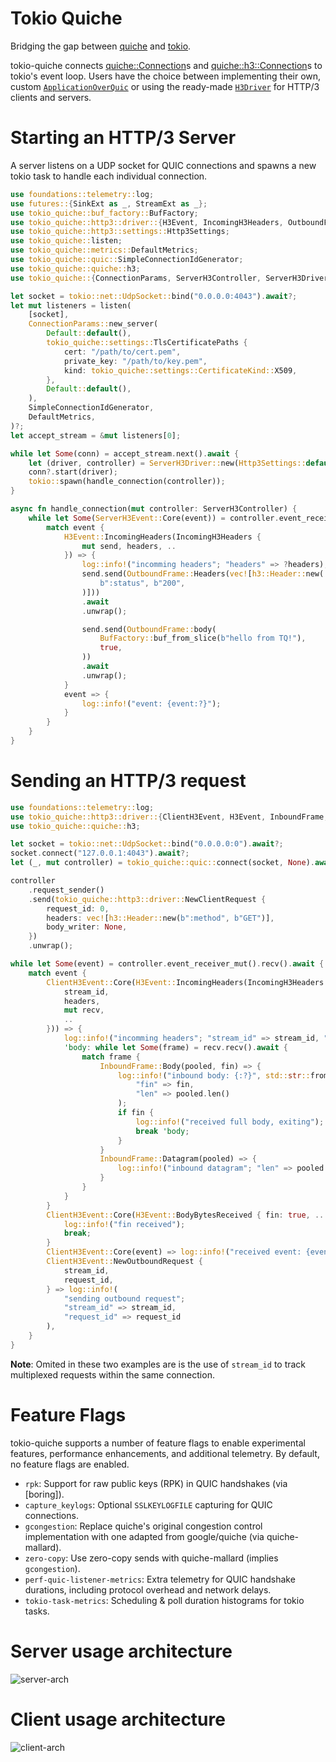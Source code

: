 # Tokio Quiche

Bridging the gap between [quiche][quiche] and [tokio][tokio].

tokio-quiche connects [quiche::Connection][q-connection]s and
[quiche::h3::Connection][q-h3-connection]s to tokio's event loop. Users have the
choice between implementing their own, custom <code>[ApplicationOverQuic]</code>
or using the ready-made <code>[H3Driver]</code> for HTTP/3 clients and servers.

# Starting an HTTP/3 Server

A server listens on a UDP socket for QUIC connections and spawns a new tokio
task to handle each individual connection.

```rust
use foundations::telemetry::log;
use futures::{SinkExt as _, StreamExt as _};
use tokio_quiche::buf_factory::BufFactory;
use tokio_quiche::http3::driver::{H3Event, IncomingH3Headers, OutboundFrame, ServerH3Event};
use tokio_quiche::http3::settings::Http3Settings;
use tokio_quiche::listen;
use tokio_quiche::metrics::DefaultMetrics;
use tokio_quiche::quic::SimpleConnectionIdGenerator;
use tokio_quiche::quiche::h3;
use tokio_quiche::{ConnectionParams, ServerH3Controller, ServerH3Driver};

let socket = tokio::net::UdpSocket::bind("0.0.0.0:4043").await?;
let mut listeners = listen(
    [socket],
    ConnectionParams::new_server(
        Default::default(),
        tokio_quiche::settings::TlsCertificatePaths {
            cert: "/path/to/cert.pem",
            private_key: "/path/to/key.pem",
            kind: tokio_quiche::settings::CertificateKind::X509,
        },
        Default::default(),
    ),
    SimpleConnectionIdGenerator,
    DefaultMetrics,
)?;
let accept_stream = &mut listeners[0];

while let Some(conn) = accept_stream.next().await {
    let (driver, controller) = ServerH3Driver::new(Http3Settings::default());
    conn?.start(driver);
    tokio::spawn(handle_connection(controller));
}

async fn handle_connection(mut controller: ServerH3Controller) {
    while let Some(ServerH3Event::Core(event)) = controller.event_receiver_mut().recv().await {
        match event {
            H3Event::IncomingHeaders(IncomingH3Headers {
                mut send, headers, ..
            }) => {
                log::info!("incomming headers"; "headers" => ?headers);
                send.send(OutboundFrame::Headers(vec![h3::Header::new(
                    b":status", b"200",
                )]))
                .await
                .unwrap();

                send.send(OutboundFrame::body(
                    BufFactory::buf_from_slice(b"hello from TQ!"),
                    true,
                ))
                .await
                .unwrap();
            }
            event => {
                log::info!("event: {event:?}");
            }
        }
    }
}
```

# Sending an HTTP/3 request

```rust
use foundations::telemetry::log;
use tokio_quiche::http3::driver::{ClientH3Event, H3Event, InboundFrame, IncomingH3Headers};
use tokio_quiche::quiche::h3;

let socket = tokio::net::UdpSocket::bind("0.0.0.0:0").await?;
socket.connect("127.0.0.1:4043").await?;
let (_, mut controller) = tokio_quiche::quic::connect(socket, None).await?;

controller
    .request_sender()
    .send(tokio_quiche::http3::driver::NewClientRequest {
        request_id: 0,
        headers: vec![h3::Header::new(b":method", b"GET")],
        body_writer: None,
    })
    .unwrap();

while let Some(event) = controller.event_receiver_mut().recv().await {
    match event {
        ClientH3Event::Core(H3Event::IncomingHeaders(IncomingH3Headers {
            stream_id,
            headers,
            mut recv,
            ..
        })) => {
            log::info!("incomming headers"; "stream_id" => stream_id, "headers" => ?headers);
            'body: while let Some(frame) = recv.recv().await {
                match frame {
                    InboundFrame::Body(pooled, fin) => {
                        log::info!("inbound body: {:?}", std::str::from_utf8(&pooled);
                            "fin" => fin,
                            "len" => pooled.len()
                        );
                        if fin {
                            log::info!("received full body, exiting");
                            break 'body;
                        }
                    }
                    InboundFrame::Datagram(pooled) => {
                        log::info!("inbound datagram"; "len" => pooled.len());
                    }
                }
            }
        }
        ClientH3Event::Core(H3Event::BodyBytesReceived { fin: true, .. }) => {
            log::info!("fin received");
            break;
        }
        ClientH3Event::Core(event) => log::info!("received event: {event:?}"),
        ClientH3Event::NewOutboundRequest {
            stream_id,
            request_id,
        } => log::info!(
            "sending outbound request";
            "stream_id" => stream_id,
            "request_id" => request_id
        ),
    }
}
```

**Note**: Omited in these two examples are is the use of `stream_id` to track
multiplexed requests within the same connection.

# Feature Flags

tokio-quiche supports a number of feature flags to enable experimental features,
performance enhancements, and additional telemetry. By default, no feature flags are
enabled.

- `rpk`: Support for raw public keys (RPK) in QUIC handshakes (via [boring]).
- `capture_keylogs`: Optional `SSLKEYLOGFILE` capturing for QUIC connections.
- `gcongestion`: Replace quiche's original congestion control implementation with one
   adapted from google/quiche (via quiche-mallard).
- `zero-copy`: Use zero-copy sends with quiche-mallard (implies `gcongestion`).
- `perf-quic-listener-metrics`: Extra telemetry for QUIC handshake durations,
  including protocol overhead and network delays.
- `tokio-task-metrics`: Scheduling & poll duration histograms for tokio tasks.


# Server usage architecture

![server-arch](https://github.com/cloudflare/quiche/blob/master/tokio-quiche/docs/arch-server.drawio.svg?raw=true)

# Client usage architecture

![client-arch](https://github.com/cloudflare/quiche/blob/master/tokio-quiche/docs/arch-client.drawio.svg?raw=true)

[quiche]: https://docs.quic.tech/quiche/
[tokio]: https://tokio.rs
[q-connection]: https://docs.quic.tech/quiche/struct.Connection.html
[q-h3-connection]: https://docs.quic.tech/quiche/h3/struct.Connection.html
[connect]: https://docs.rs/tokio-quiche/latest/tokio_quiche/quic/fn.connect.html
[ApplicationOverQuic]: https://docs.rs/tokio-quiche/latest/tokio_quiche/trait.ApplicationOverQuic.html
[H3Driver]: https://docs.rs/tokio-quiche/latest/tokio-quiche/http3/driver/struct.H3Driver.html
